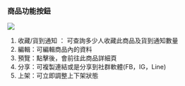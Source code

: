 ### 商品功能按鈕

![](RackMultipart20230424-1-nn9xl2_html_ba4d598029aef1cc.png)

1. 收藏/貨到通知 ： 可查詢多少人收藏此商品及貨到通知數量
2. 編輯：可編輯商品內的資料
3. 預覽：點擊後，會前往此商品詳細頁
4. 分享：可複製連結或是分享到社群軟體(FB，IG，Line)
5. 上架：可立即調整上下架狀態
